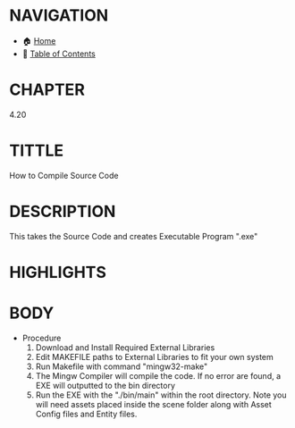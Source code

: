 # NAVIGATION
- 🏠 [Home](../../../README.md)
- 📖 [Table of Contents](../docs_Chapter_0.00_Welcome/doc_Chapter_0.10_Table_of_Contents.md)

# CHAPTER
4.20

# TITTLE
How to Compile Source Code

# DESCRIPTION
This takes the Source Code and creates Executable Program ".exe"

# HIGHLIGHTS

# BODY
- Procedure
    1. Download and Install Required External Libraries
    2. Edit MAKEFILE paths to External Libraries to fit your own system
    3. Run Makefile with command "mingw32-make"
    4. The Mingw Compiler will compile the code. If no error are found, a EXE will outputted to the bin directory
    5. Run the EXE with the "./bin/main" within the root directory. Note you will need assets placed inside the scene folder along with Asset Config files and Entity files.